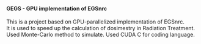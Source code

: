 #### GEGS - GPU implementation of EGSnrc
This is a project based on GPU-parallelized implementation of EGSnrc.  
It is used to speed up the calculation of dosimestry in Radiation Treatment.  
Used Monte-Carlo method to simulate. Used CUDA C for coding language.  
